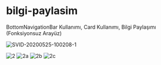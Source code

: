 # bilgi-paylasim
BottomNavigationBar Kullanımı,
Card Kullanımı,
Bilgi Paylaşımı (Fonksiyonsuz Arayüz)

![SVID-20200525-100208-1](https://user-images.githubusercontent.com/45516587/82788766-c31a5f80-9e71-11ea-8478-f25e7d7ad9bd.gif)

![2](https://user-images.githubusercontent.com/45516587/82788759-beee4200-9e71-11ea-823c-625cc9fd5671.jpg)
![2a](https://user-images.githubusercontent.com/45516587/82788758-be55ab80-9e71-11ea-8d6e-8f5e08f852fe.jpg)
![2b](https://user-images.githubusercontent.com/45516587/82788756-bd247e80-9e71-11ea-800d-c28c080d35ee.jpg)
![2c](https://user-images.githubusercontent.com/45516587/82788754-bc8be800-9e71-11ea-965a-5d5a34548ac1.jpg)

